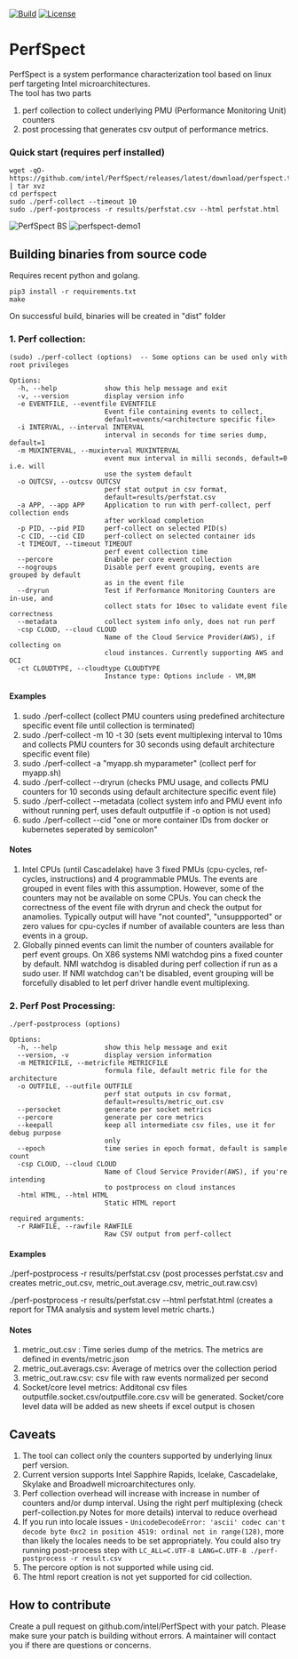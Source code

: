 [![Build](https://github.com/intel/PerfSpect/actions/workflows/build.yml/badge.svg)](https://github.com/intel/PerfSpect/actions/workflows/build.yml)
[![License](https://img.shields.io/badge/License-BSD--3-blue)](https://github.com/intel/PerfSpect/blob/master/LICENSE)

# PerfSpect

PerfSpect is a system performance characterization tool based on linux perf targeting Intel microarchitectures.  
The tool has two parts

1. perf collection to collect underlying PMU (Performance Monitoring Unit) counters
2. post processing that generates csv output of performance metrics.
### Quick start (requires perf installed)
```
wget -qO- https://github.com/intel/PerfSpect/releases/latest/download/perfspect.tgz | tar xvz
cd perfspect
sudo ./perf-collect --timeout 10
sudo ./perf-postprocess -r results/perfstat.csv --html perfstat.html
```

![PerfSpect BS](images/basic_stats.JPG "perfspect-bs")
![perfspect-demo1](https://user-images.githubusercontent.com/5321018/205159259-3654fa12-74d6-4cb5-8194-ea1b66aadb25.gif)

## Building binaries from source code

Requires recent python and golang.

```
pip3 install -r requirements.txt
make
```

On successful build, binaries will be created in "dist" folder

### 1. Perf collection:

```
(sudo) ./perf-collect (options)  -- Some options can be used only with root privileges

Options:
  -h, --help            show this help message and exit
  -v, --version         display version info
  -e EVENTFILE, --eventfile EVENTFILE
                        Event file containing events to collect,
                        default=events/<architecture specific file>
  -i INTERVAL, --interval INTERVAL
                        interval in seconds for time series dump, default=1
  -m MUXINTERVAL, --muxinterval MUXINTERVAL
                        event mux interval in milli seconds, default=0 i.e. will
                        use the system default
  -o OUTCSV, --outcsv OUTCSV
                        perf stat output in csv format,
                        default=results/perfstat.csv
  -a APP, --app APP     Application to run with perf-collect, perf collection ends
                        after workload completion
  -p PID, --pid PID     perf-collect on selected PID(s)
  -c CID, --cid CID     perf-collect on selected container ids
  -t TIMEOUT, --timeout TIMEOUT
                        perf event collection time
  --percore             Enable per core event collection
  --nogroups            Disable perf event grouping, events are grouped by default
                        as in the event file
  --dryrun              Test if Performance Monitoring Counters are in-use, and
                        collect stats for 10sec to validate event file correctness
  --metadata            collect system info only, does not run perf
  -csp CLOUD, --cloud CLOUD
                        Name of the Cloud Service Provider(AWS), if collecting on
                        cloud instances. Currently supporting AWS and OCI
  -ct CLOUDTYPE, --cloudtype CLOUDTYPE
                        Instance type: Options include - VM,BM
```

#### Examples

1. sudo ./perf-collect (collect PMU counters using predefined architecture specific event file until collection is terminated)
2. sudo ./perf-collect -m 10 -t 30 (sets event multiplexing interval to 10ms and collects PMU counters for 30 seconds using default architecture specific event file)
3. sudo ./perf-collect -a "myapp.sh myparameter" (collect perf for myapp.sh)
4. sudo ./perf-collect --dryrun (checks PMU usage, and collects PMU counters for 10 seconds using default architecture specific event file)
5. sudo ./perf-collect --metadata (collect system info and PMU event info without running perf, uses default outputfile if -o option is not used)
6. sudo ./perf-collect --cid "one or more container IDs from docker or kubernetes seperated by semicolon"

#### Notes

1. Intel CPUs (until Cascadelake) have 3 fixed PMUs (cpu-cycles, ref-cycles, instructions) and 4 programmable PMUs. The events are grouped in event files with this assumption. However, some of the counters may not be available on some CPUs. You can check the correctness of the event file with dryrun and check the output for anamolies. Typically output will have "not counted", "unsuppported" or zero values for cpu-cycles if number of available counters are less than events in a group.
2. Globally pinned events can limit the number of counters available for perf event groups. On X86 systems NMI watchdog pins a fixed counter by default. NMI watchdog is disabled during perf collection if run as a sudo user. If NMI watchdog can't be disabled, event grouping will be forcefully disabled to let perf driver handle event multiplexing.

### 2. Perf Post Processing:

```
./perf-postprocess (options)

Options:
  -h, --help            show this help message and exit
  --version, -v         display version information
  -m METRICFILE, --metricfile METRICFILE
                        formula file, default metric file for the architecture
  -o OUTFILE, --outfile OUTFILE
                        perf stat outputs in csv format,
                        default=results/metric_out.csv
  --persocket           generate per socket metrics
  --percore             generate per core metrics
  --keepall             keep all intermediate csv files, use it for debug purpose
                        only
  --epoch               time series in epoch format, default is sample count
  -csp CLOUD, --cloud CLOUD
                        Name of Cloud Service Provider(AWS), if you're intending
                        to postprocess on cloud instances
  -html HTML, --html HTML
                        Static HTML report

required arguments:
  -r RAWFILE, --rawfile RAWFILE
                        Raw CSV output from perf-collect
```

#### Examples

./perf-postprocess -r results/perfstat.csv (post processes perfstat.csv and creates metric_out.csv, metric_out.average.csv, metric_out.raw.csv)

./perf-postprocess -r results/perfstat.csv --html perfstat.html (creates a report for TMA analysis and system level metric charts.)

#### Notes

1. metric_out.csv : Time series dump of the metrics. The metrics are defined in events/metric.json
2. metric_out.averags.csv: Average of metrics over the collection period
3. metric_out.raw.csv: csv file with raw events normalized per second
4. Socket/core level metrics: Additonal csv files outputfile.socket.csv/outputfile.core.csv will be generated. Socket/core level data will be added as new sheets if excel output is chosen

## Caveats

1. The tool can collect only the counters supported by underlying linux perf version.
2. Current version supports Intel Sapphire Rapids, Icelake, Cascadelake, Skylake and Broadwell microarchitectures only.
3. Perf collection overhead will increase with increase in number of counters and/or dump interval. Using the right perf multiplexing (check perf-collection.py Notes for more details) interval to reduce overhead
4. If you run into locale issues - `UnicodeDecodeError: 'ascii' codec can't decode byte 0xc2 in position 4519: ordinal not in range(128)`, more than likely the locales needs to be set appropriately. You could also try running post-process step with `LC_ALL=C.UTF-8 LANG=C.UTF-8 ./perf-postprocess -r result.csv`
5. The percore option is not supported while using cid.
6. The html report creation is not yet supported for cid collection.

## How to contribute

Create a pull request on github.com/intel/PerfSpect with your patch. Please make sure your patch is building without errors. A maintainer will contact you if there are questions or concerns.
